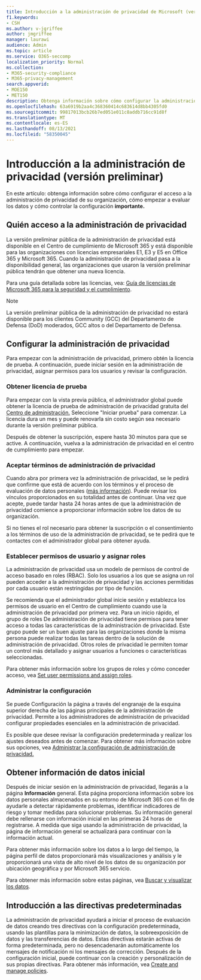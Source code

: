 ```yaml
---
title: Introducción a la administración de privacidad de Microsoft (versión preliminar)
f1.keywords:
- CSH
ms.author: v-jgriffee
author: jmgriffee
manager: laurawi
audience: Admin
ms.topic: article
ms.service: O365-seccomp
localization_priority: Normal
ms.collection:
- M365-security-compliance
- M365-privacy-management
search.appverid:
- MOE150
- MET150
description: Obtenga información sobre cómo configurar la administración de privacidad para su organización, establecer roles y permisos y configurar opciones importantes.
ms.openlocfilehash: 63a6919b2aa4c368360414c683614d8bb4305fd0
ms.sourcegitcommit: 99817013bcb26b7ed051e011c8addb716cc91d8f
ms.translationtype: MT
ms.contentlocale: es-ES
ms.lasthandoff: 08/13/2021
ms.locfileid: "58350045"
---
```

# <a name="get-started-with-privacy-management-preview"></a>Introducción a la administración de privacidad (versión preliminar)

En este artículo: obtenga  información sobre cómo configurar el  acceso a la administración de privacidad de su organización, cómo empezar a evaluar los datos y cómo controlar la configuración **importante.**

## <a name="who-can-access-privacy-management"></a>Quién acceso a la administración de privacidad

La versión preliminar pública de la administración de privacidad está disponible en el Centro de cumplimiento de Microsoft 365 y está disponible para las organizaciones con licencias empresariales E1, E3 y E5 en Office 365 y Microsoft 365. Cuando la administración de privacidad pasa a la disponibilidad general, las organizaciones que usaron la versión preliminar pública tendrán que obtener una nueva licencia.

Para una guía detallada sobre las licencias, vea: [Guía de licencias de Microsoft 365 para la seguridad y el cumplimiento](/office365/servicedescriptions/microsoft-365-service-descriptions/microsoft-365-tenantlevel-services-licensing-guidance/microsoft-365-security-compliance-licensing-guidance#information-protection).

> [!Note]
> La versión preliminar pública de la administración de privacidad no estará disponible para los clientes Community (GCC) del Departamento de Defensa (DoD) moderados, GCC altos o del Departamento de Defensa.

## <a name="set-up-privacy-management"></a>Configurar la administración de privacidad

Para empezar con la administración de privacidad, primero obtén la licencia de prueba. A continuación, puede iniciar sesión en la administración de privacidad, asignar permisos para los usuarios y revisar la configuración.

### <a name="get-trial-license"></a>Obtener licencia de prueba

Para empezar con la vista previa pública, el administrador global puede obtener la licencia de prueba de administración de privacidad gratuita del [Centro de administración.](https://aka.ms/purchasem365privacy) Seleccione "Iniciar prueba" para comenzar. La licencia dura un mes y puede renovarla sin costo según sea necesario durante la versión preliminar pública.

Después de obtener la suscripción, espere hasta 30 minutos para que se active. A continuación, vuelva a la administración de privacidad en el centro de cumplimiento para empezar.

### <a name="accept-privacy-management-terms"></a>Aceptar términos de administración de privacidad

Cuando abra por primera vez la administración de privacidad, se le pedirá que confirme que está de acuerdo con los términos y el proceso de evaluación de datos personales ([más información](privacy-management.md#how-we-evaluate-your-data)). Puede revisar los vínculos proporcionados en su totalidad antes de continuar. Una vez que acepte, puede tardar hasta 24 horas antes de que la administración de privacidad comience a proporcionar información sobre los datos de su organización.

Si no tienes el rol necesario para obtener la suscripción o el consentimiento a los términos de uso de la administración de privacidad, se te pedirá que te contactes con el administrador global para obtener ayuda.

### <a name="set-user-permissions-and-assign-roles"></a>Establecer permisos de usuario y asignar roles

La administración de privacidad usa un modelo de permisos de control de acceso basado en roles (RBAC). Solo los usuarios a los que se asigna un rol pueden acceder a la administración de privacidad y las acciones permitidas por cada usuario están restringidas por tipo de función.

Se recomienda que el administrador global inicie sesión y establezca los permisos de usuario en el Centro de cumplimiento cuando use la administración de privacidad por primera vez. Para un inicio rápido, el grupo de roles De administración de privacidad tiene permisos para tener acceso a todas las características de la administración de privacidad. Este grupo puede ser un buen ajuste para las organizaciones donde la misma persona puede realizar todas las tareas dentro de la solución de administración de privacidad. Otros roles de privacidad le permiten tomar un control más detallado y asignar usuarios a funciones o características seleccionadas.

Para obtener más información sobre los grupos de roles y cómo conceder acceso, vea [Set user permissions and assign roles](privacy-management-permissions.md).

### <a name="manage-settings"></a>Administrar la configuración

Se puede Configuración la página a través del engranaje de la esquina superior derecha de las páginas principales de la administración de privacidad. Permite a los administradores de administración de privacidad configurar propiedades esenciales en la administración de privacidad.

Es posible que desee revisar la configuración predeterminada y realizar los ajustes deseados antes de comenzar. Para obtener más información sobre sus opciones, vea [Administrar la configuración de administración de privacidad.](privacy-management-settings.md)

## <a name="get-initial-data-insights"></a>Obtener información de datos inicial

Después de iniciar sesión en la administración de privacidad, llegarás a la página **Información** general. Esta página proporciona información sobre los datos personales almacenados en su entorno de Microsoft 365 con el fin de ayudarle a detectar rápidamente problemas, identificar indicadores de riesgo y tomar medidas para solucionar problemas. Su información general debe rellenarse con información inicial en las primeras 24 horas de registrarse. A medida que siga usando la administración de privacidad, la página de información general se actualizará para continuar con la información actual.

Para obtener más información sobre los  datos a lo largo del tiempo, la página perfil de datos proporcionará más visualizaciones y análisis y le proporcionará una vista de alto nivel de los datos de su organización por ubicación geográfica y por Microsoft 365 servicio.

Para obtener más información sobre estas páginas, vea [Buscar y visualizar los datos](privacy-management-data-profile.md).

## <a name="get-started-with-default-policies"></a>Introducción a las directivas predeterminadas

La administración de privacidad ayudará a iniciar el proceso de evaluación de datos creando tres directivas con la configuración predeterminada, usando las plantillas para la minimización de datos, la sobreexposición de datos y las transferencias de datos. Estas directivas estarán activas de forma predeterminada, pero no desencadenarán automáticamente los mensajes de notificación ni los mensajes de corrección. Después de la configuración inicial, puede continuar con la creación y personalización de sus propias directivas. Para obtener más información, vea [Create and manage policies](privacy-management-policies.md).
